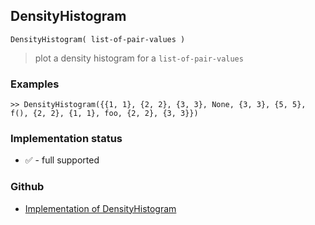 ## DensityHistogram 

```
DensityHistogram( list-of-pair-values )
```

> plot a density histogram for a `list-of-pair-values`

### Examples
 
```
>> DensityHistogram({{1, 1}, {2, 2}, {3, 3}, None, {3, 3}, {5, 5}, f(), {2, 2}, {1, 1}, foo, {2, 2}, {3, 3}})
```

### Implementation status

* &#x2705; - full supported

### Github

* [Implementation of DensityHistogram](https://github.com/axkr/symja_android_library/blob/master/symja_android_library/matheclipse-core/src/main/java/org/matheclipse/core/builtin/ManipulateFunction.java#L1902) 
